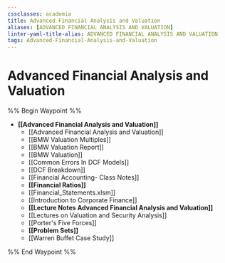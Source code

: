 ```yaml
---
cssclasses: academia
title: Advanced Financial Analysis and Valuation
aliases: [ADVANCED FINANCIAL ANALYSIS AND VALUATION]
linter-yaml-title-alias: ADVANCED FINANCIAL ANALYSIS AND VALUATION
tags: Advanced-Financial-Analysis-and-Valuation
---
```


# Advanced Financial Analysis and Valuation

%% Begin Waypoint %%
- **[[Advanced Financial Analysis and Valuation]]**
	- [[Advanced Financial Analysis and Valuation]]
	- [[BMW Valuation Multiples]]
	- [[BMW Valuation Report]]
	- [[BMW Valuation]]
	- [[Common Errors In DCF Models]]
	- [[DCF Breakdown]]
	- [[Financial Accounting- Class Notes]]
	- **[[Financial Ratios]]**
	- [[Financial_Statements.xlsm]]
	- [[Introduction to Corporate Finance]]
	- **[[Lecture Notes Advanced Financial Analysis and Valuation]]**
	- [[Lectures on Valuation and Security Analysis]]
	- [[Porter's Five Forces]]
	- **[[Problem Sets]]**
	- [[Warren Buffet Case Study]]

%% End Waypoint %%